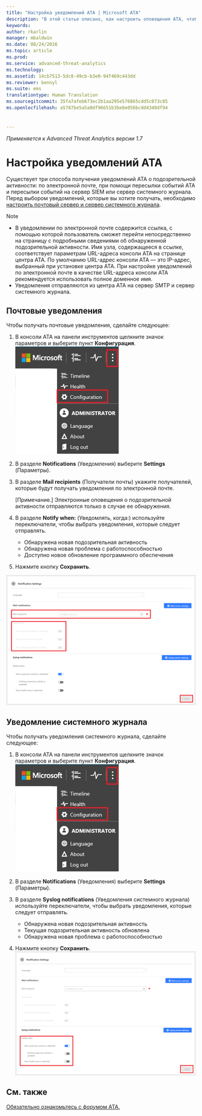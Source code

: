 ```yaml
---
title: "Настройка уведомлений ATA | Microsoft ATA"
description: "В этой статье описано, как настроить оповещения ATA, чтобы получать уведомления при обнаружении подозрительных действий."
keywords: 
author: rkarlin
manager: mbaldwin
ms.date: 08/24/2016
ms.topic: article
ms.prod: 
ms.service: advanced-threat-analytics
ms.technology: 
ms.assetid: 14cb7513-5dc8-49cb-b3e0-94f469c443dd
ms.reviewer: bennyl
ms.suite: ems
translationtype: Human Translation
ms.sourcegitcommit: 35fa7afeb673ec2b1aa295e576865cdd5c073c85
ms.openlocfilehash: a5787be5a5a0df96651b3be8e056bcdd4340df94


---
```


*Применяется к Advanced Threat Analytics версии 1.7*



# Настройка уведомлений ATA
Существует три способа получения уведомлений ATA о подозрительной активности: по электронной почте, при помощи пересылки событий ATA и пересылки событий на сервер SIEM или сервер системного журнала. Перед выбором уведомлений, которые вы хотите получать, необходимо [настроить почтовый сервер и сервер системного журнала](setting-syslog-email-server-settings.md).

> [!NOTE]
> -   В уведомлении по электронной почте содержится ссылка, с помощью которой пользователь сможет перейти непосредственно на страницу с подробными сведениями об обнаруженной подозрительной активности. Имя узла, содержащееся в ссылке, соответствует параметрам URL-адреса консоли ATA на странице центра ATA. По умолчанию URL-адрес консоли ATA — это IP-адрес, выбранный при установке центра ATA.  При настройке уведомлений по электронной почте в качестве URL-адреса консоли ATA рекомендуется использовать полное доменное имя.
> -   Уведомления отправляются из центра ATA на сервер SMTP и сервер системного журнала.

## Почтовые уведомления
Чтобы получать почтовые уведомления, сделайте следующее:


1. В консоли ATA на панели инструментов щелкните значок параметров и выберите пункт **Конфигурация**.
![Значок параметров конфигурации ATA](media/ATA-config-icon.JPG)

2. В разделе **Notifications** (Уведомления) выберите **Settings** (Параметры).
3. В разделе **Mail recipients** (Получатели почты) укажите получателей, которые будут получать уведомления по электронной почте.

    [Примечание.] Электронные оповещения о подозрительной активности отправляются только в случае ее обнаружения.

4. В разделе **Notify when:** (Уведомлять, когда:) используйте переключатели, чтобы выбрать уведомления, которые следует отправлять.

    - Обнаружена новая подозрительная активность
    - Обнаружена новая проблема с работоспособностью
    - Доступно новое обновление программного обеспечения

5. Нажмите кнопку **Сохранить**.

![Изображение. Параметры почтовых уведомлений ATA](media/ATA-mail-notification-settings-1.7.png)


## Уведомление системного журнала

Чтобы получать уведомления системного журнала, сделайте следующее:


1. В консоли ATA на панели инструментов щелкните значок параметров и выберите пункт **Конфигурация**.
![Значок параметров конфигурации ATA](media/ATA-config-icon.JPG)

2. В разделе **Notifications** (Уведомления) выберите **Settings** (Параметры).
3. В разделе **Syslog notifications** (Уведомления системного журнала) используйте переключатели, чтобы выбрать уведомления, которые следует отправлять.


    - Обнаружена новая подозрительная активность
    - Текущая подозрительная активность обновлена
    - Обнаружена новая проблема с работоспособностью
5. Нажмите кнопку **Сохранить**.
![Изображение. Настройка уведомлений ATA](media/ATA-syslog-notification-settings-1.7.png)




## См. также
[Обязательно ознакомьтесь с форумом ATA.](https://social.technet.microsoft.com/Forums/security/home?forum=mata)



<!--HONumber=Aug16_HO5-->


